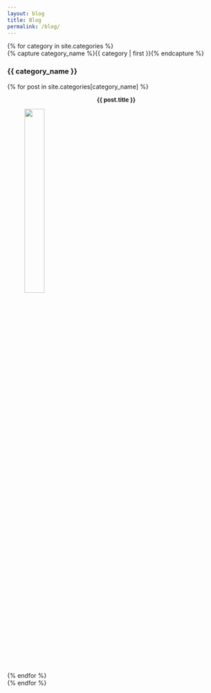 ```yaml
---
layout: blog
title: Blog
permalink: /blog/
---
```


<div id="archives">
{% for category in site.categories %}
  <div class="archive-group">
    {% capture category_name %}{{ category | first }}{% endcapture %}
    <div id="#{{ category_name | slugize }}"></div>
    <p></p>
    <h3 class="category-head">{{ category_name }}</h3>
    <div class="gallery"></div>
      {% for post in site.categories[category_name] %}
      <article class="archive-item">
        <div class="post">
          <figure class=”gallery_item">
            <h3 style="margin-top:4px; text-align:center; font-size:95%;">{{ post.title }}</h3>
            <a href="{{ site.baseurl }}{{ post.url }}">
              <img style="width:33%; height:33%;" src="{{ site.baseurl }}/images/thumbnail/{{ post.thumbnail }}">
            </a>
          </figure>
        </div>
      </article>
      {% endfor %}
    </div>                                                                                                            
  </div>
{% endfor %}
</div>
